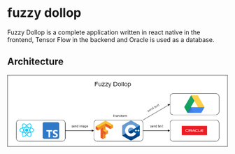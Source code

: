 # fuzzy dollop

Fuzzy Dollop is a complete application written in react native in the frontend, Tensor Flow in the backend and Oracle is used as a database.

## Architecture

![](./docs/images/architecture.drawio.png)